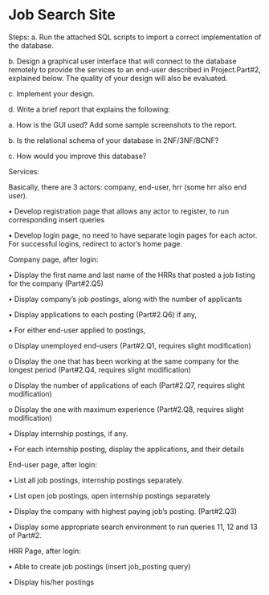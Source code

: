 # Job Search Site
Steps:
a. Run the attached SQL scripts to import a correct implementation of the database.

b. Design a graphical user interface that will connect to the database remotely to provide the services to an end-user described in Project.Part#2, explained below. The quality of your design will also be evaluated.

c. Implement your design.

d. Write a brief report that explains the following:

a. How is the GUI used? Add some sample screenshots to the report.

b. Is the relational schema of your database in 2NF/3NF/BCNF?

c. How would you improve this database?



Services:

Basically, there are 3 actors: company, end-user, hrr (some hrr also end user).

• Develop registration page that allows any actor to register, to run corresponding insert queries

• Develop login page, no need to have separate login pages for each actor. For successful logins, redirect to actor’s home page.

Company page, after login:

• Display the first name and last name of the HRRs that posted a job listing for the company (Part#2.Q5)

• Display company’s job postings, along with the number of applicants

• Display applications to each posting (Part#2.Q6) if any,

• For either end-user applied to postings,

o Display unemployed end-users (Part#2.Q1, requires slight modification)

o Display the one that has been working at the same company for the longest period (Part#2.Q4, requires slight modification)

o Display the number of applications of each (Part#2.Q7, requires slight modification)

o Display the one with maximum experience (Part#2.Q8, requires slight modification)

• Display internship postings, if any.

• For each internship posting, display the applications, and their details

End-user page, after login:

• List all job postings, internship postings separately.

• List open job postings, open internship postings separately

• Display the company with highest paying job’s posting. (Part#2.Q3)

• Display some appropriate search environment to run queries 11, 12 and 13 of Part#2.

HRR Page, after login:

• Able to create job postings (insert job_posting query)

• Display his/her postings
